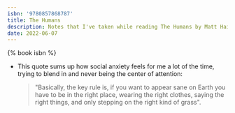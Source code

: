 ```yaml
---
isbn: '9780857868787'
title: The Humans
description: Notes that I've taken while reading The Humans by Matt Haig.
date: 2022-06-07
---
```


{% book isbn %}

- This quote sums up how social anxiety feels for me a lot of the time, trying to blend in and never being the center of attention:

  > "Basically, the key rule is, if you want to appear sane on Earth you have to be in the right place, wearing the right clothes, saying the right things, and only stepping on the right kind of grass".
